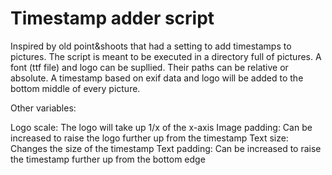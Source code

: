 # Timestamp adder script

Inspired by old point&shoots that had a setting to add timestamps to pictures. The script is meant to be executed in a directory full of pictures. A font (ttf file) and logo can be supllied. Their paths can be relative or absolute. A timestamp based on exif data and logo will be added to the bottom middle of every picture.

Other variables:

Logo scale: The logo will take up 1/x of the x-axis
Image padding: Can be increased to raise the logo further up from the timestamp
Text size: Changes the size of the timestamp
Text padding: Can be increased to raise the timestamp further up from the bottom edge
